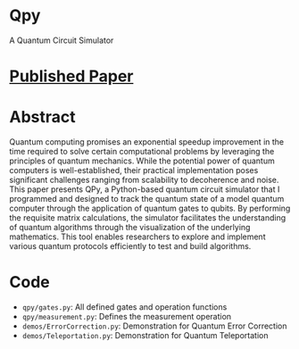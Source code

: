 # Qpy
A Quantum Circuit Simulator 

# [Published Paper]([https://research-archive.org/index.php/rars/preprint/view/1116])

# Abstract
Quantum computing promises an exponential speedup improvement in the time required to solve certain computational problems by leveraging the principles of quantum mechanics. While the potential power of quantum computers is well-established, their practical implementation poses significant challenges ranging from scalability to decoherence and noise. This paper presents QPy, a Python-based quantum circuit simulator that I programmed and designed to track the quantum state of a model quantum computer through the application of quantum gates to qubits. By performing the requisite matrix calculations, the simulator facilitates the understanding of quantum algorithms through the visualization of the underlying mathematics. This tool enables researchers to explore and implement various quantum protocols efficiently to test and build algorithms. 

# Code
- `qpy/gates.py`: All defined gates and operation functions
- `qpy/measurement.py`: Defines the measurement operation
- `demos/ErrorCorrection.py`: Demonstration for Quantum Error Correction
- `demos/Teleportation.py`: Demonstration for Quantum Teleportation
